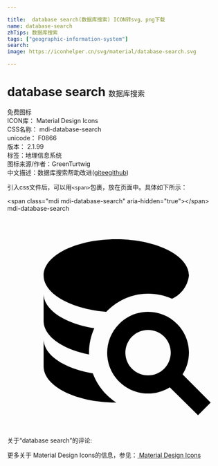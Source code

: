 ```yaml
---

title:  database search(数据库搜索) ICON转svg、png下载
name: database-search
zhTips: 数据库搜索
tags: ["geographic-information-system"]
search: 
image: https://iconhelper.cn/svg/material/database-search.svg

---
```


# database search  <small style="font-size: 60%;font-weight: 100">数据库搜索</small>


<div class="detail-page">
<p>
<span><span class="badge-success badge">免费图标</span> </span>
<br/>
<span>
ICON库：
<span class="badge-secondary badge">Material Design Icons</span> 
</span>
<br/>
<span>
CSS名称：
<span class="badge-secondary badge">mdi-database-search</span> 
</span>
<br/>
<span>
unicode：
<span class="badge-secondary badge">F0866</span> 
<copy-btn content='F0866' btn-title=""></copy-btn>
<copy-btn :content='String.fromCodePoint(parseInt("F0866", 16))' btn-title="复制U"></copy-btn>
</span>
<br/>
<span>
版本：
<span class="badge-secondary badge">2.1.99</span> 
</span><br/><span>标签：<span class="badge-light badge"><router-link to="/tags/geographic-information-system.html">地理信息系统</router-link></span></span>
<br/>
<span>图标来源/作者：<span class="badge-light badge">GreenTurtwig</span></span> 
<br/>
<span class="zh-detail">中文描述：<span class="badge-primary badge">数据库搜索</span><span class="help-link"><span>帮助改进</span>(<a href="https://gitee.com/liuwave/icon-helper/edit/master/json/material/database-search.json" target="_blank" rel="noopener noreferrer">gitee</a><a href="https://github.com/liuwave/icon-helper/edit/master/json/material/database-search.json" target="_blank" rel="noopener noreferrer">github</a></span>)</span><br/>
</p>
</div>
<div class="alert alert-dark">
  <i class="mdi mdi-database-search mdi-48px"></i>
  <i class="mdi mdi-database-search mdi-36px"></i>
  <i class="mdi mdi-database-search mdi-24px"></i>
  <i class="mdi mdi-database-search mdi-18px"></i>
</div>
<div>
  <p>引入css文件后，可以用<code>&lt;span&gt;</code>包裹，放在页面中。具体如下所示：    
  </p>
  <div class="alert alert-primary" style="font-size: 14px">
    &lt;span class="mdi mdi-database-search" aria-hidden="true"&gt;&lt;/span&gt;
    <copy-btn content='<span class="mdi mdi-database-search" aria-hidden="true"></span>'></copy-btn>
  </div>
  <div class="alert alert-secondary">
    <i class="mdi mdi-database-search"
    style="font-size: 24px"
    aria-hidden="true"></i> mdi-database-search
    <copy-btn content="mdi-database-search" btn-title="复制图标名称"></copy-btn>
  </div>
</div>
<div id="svg" class="svg-wrap">
<svg xmlns="http://www.w3.org/2000/svg" viewBox="0 0 24 24"><path d="M18.68,12.32C16.92,10.56 14.07,10.57 12.32,12.33C10.56,14.09 10.56,16.94 12.32,18.69C13.81,20.17 16.11,20.43 17.89,19.32L21,22.39L22.39,21L19.3,17.89C20.43,16.12 20.17,13.8 18.68,12.32M17.27,17.27C16.29,18.25 14.71,18.24 13.73,17.27C12.76,16.29 12.76,14.71 13.74,13.73C14.71,12.76 16.29,12.76 17.27,13.73C18.24,14.71 18.24,16.29 17.27,17.27M10.9,20.1C10.25,19.44 9.74,18.65 9.42,17.78C6.27,17.25 4,15.76 4,14V17C4,19.21 7.58,21 12,21V21C11.6,20.74 11.23,20.44 10.9,20.1M4,9V12C4,13.68 6.07,15.12 9,15.7C9,15.63 9,15.57 9,15.5C9,14.57 9.2,13.65 9.58,12.81C6.34,12.3 4,10.79 4,9M12,3C7.58,3 4,4.79 4,7C4,9 7,10.68 10.85,11H10.9C12.1,9.74 13.76,9 15.5,9C16.41,9 17.31,9.19 18.14,9.56C19.17,9.09 19.87,8.12 20,7C20,4.79 16.42,3 12,3Z" /></svg>
</div>
<detail full-name='mdi-database-search'></detail>
<div>
<p>关于“database search”的评论:</p>
</div>
<Vssue title="关于“database search”的评论" ></Vssue>    
<div><p>更多关于 Material Design Icons的信息，参见：<a target="_blank" href="https://iconhelper.cn/material.html"> Material Design Icons</a>
</p></div>
